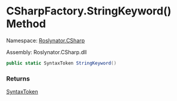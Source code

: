 # CSharpFactory\.StringKeyword\(\) Method

Namespace: [Roslynator.CSharp](../../README.md)

Assembly: Roslynator\.CSharp\.dll

```csharp
public static SyntaxToken StringKeyword()
```

### Returns

[SyntaxToken](https://docs.microsoft.com/en-us/dotnet/api/microsoft.codeanalysis.syntaxtoken)


